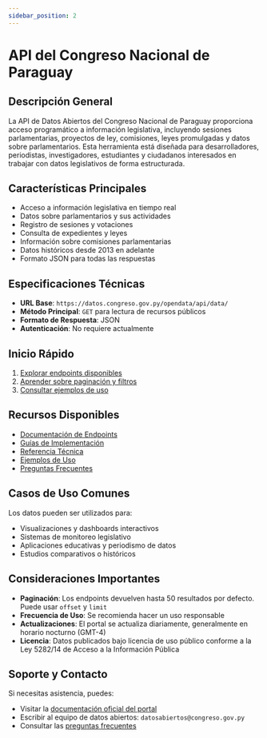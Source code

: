 ```yaml
---
sidebar_position: 2
---
```


# API del Congreso Nacional de Paraguay

## Descripción General

La API de Datos Abiertos del Congreso Nacional de Paraguay proporciona acceso programático a información legislativa, incluyendo sesiones parlamentarias, proyectos de ley, comisiones, leyes promulgadas y datos sobre parlamentarios. Esta herramienta está diseñada para desarrolladores, periodistas, investigadores, estudiantes y ciudadanos interesados en trabajar con datos legislativos de forma estructurada.

## Características Principales

- Acceso a información legislativa en tiempo real
- Datos sobre parlamentarios y sus actividades
- Registro de sesiones y votaciones
- Consulta de expedientes y leyes
- Información sobre comisiones parlamentarias
- Datos históricos desde 2013 en adelante
- Formato JSON para todas las respuestas

## Especificaciones Técnicas

- **URL Base**: `https://datos.congreso.gov.py/opendata/api/data/`
- **Método Principal**: `GET` para lectura de recursos públicos
- **Formato de Respuesta**: JSON
- **Autenticación**: No requiere actualmente

## Inicio Rápido

1. [Explorar endpoints disponibles](endpoints/index.md)
2. [Aprender sobre paginación y filtros](guides/pagination.md)
3. [Consultar ejemplos de uso](examples/basic-usage.md)

## Recursos Disponibles

- [Documentación de Endpoints](endpoints/index.md)
- [Guías de Implementación](guides/index.md)
- [Referencia Técnica](reference/status-codes.md)
- [Ejemplos de Uso](examples/basic-usage.md)
- [Preguntas Frecuentes](guides/faq.md)

## Casos de Uso Comunes

Los datos pueden ser utilizados para:

- Visualizaciones y dashboards interactivos
- Sistemas de monitoreo legislativo
- Aplicaciones educativas y periodismo de datos
- Estudios comparativos o históricos

## Consideraciones Importantes

- **Paginación**: Los endpoints devuelven hasta 50 resultados por defecto. Puede usar `offset` y `limit`
- **Frecuencia de Uso**: Se recomienda hacer un uso responsable
- **Actualizaciones**: El portal se actualiza diariamente, generalmente en horario nocturno (GMT-4)
- **Licencia**: Datos publicados bajo licencia de uso público conforme a la Ley 5282/14 de Acceso a la Información Pública

## Soporte y Contacto

Si necesitas asistencia, puedes:

- Visitar la [documentación oficial del portal](https://datos.congreso.gov.py/opendata/api/docs)
- Escribir al equipo de datos abiertos: `datosabiertos@congreso.gov.py`
- Consultar las [preguntas frecuentes](guides/faq.md)


